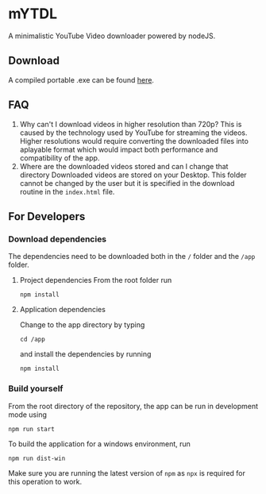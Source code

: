 # mYTDL
A minimalistic YouTube Video downloader powered by nodeJS. 

## Download
A compiled portable .exe can be found [here](https://www.google.com).

## FAQ
1. Why can't I download videos in higher resolution than 720p? 
  This is caused by the technology used by YouTube for streaming the videos. Higher resolutions would require converting the downloaded files into aplayable format which would impact both performance and compatibility of the app. 
2. Where are the downloaded videos stored and can I change that directory
  Downloaded videos are stored on your Desktop. This folder cannot be changed by the user but it is specified in the download routine in the `index.html` file. 
 
## For Developers
### Download dependencies
The dependencies need to be downloaded both in the `/` folder and the `/app` folder. 
1. Project dependencies
  From the root folder run
  
   `npm install`
  
2. Application dependencies

   Change to the app directory by typing

   `cd /app`

   and install the dependencies by running

   `npm install`

### Build yourself

From the root directory of the repository, the app can be run in development mode using

`npm run start`

To build the application for a windows environment, run

`npm run dist-win`

Make sure you are running the latest version of `npm` as `npx` is required for this operation to work. 
